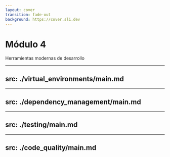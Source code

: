 ```yaml
---
layout: cover
transition: fade-out
background: https://cover.sli.dev
---
```


# Módulo 4
Herramientas modernas de desarrollo

---
src: ./virtual_environments/main.md
---

---
src: ./dependency_management/main.md
---

---
src: ./testing/main.md
---

---
src: ./code_quality/main.md
---